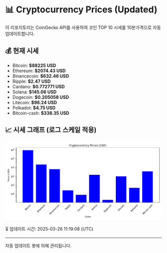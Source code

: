 
# 📊 Cryptocurrency Prices (Updated)

이 리포지토리는 CoinGecko API를 사용하여 코인 TOP 10 시세를 10분가격으로 자동 업데이트합니다.

## 💰 현재 시세
- Bitcoin: **$88225 USD**
- Ethereum: **$2074.43 USD**
- Binancecoin: **$632.46 USD**
- Ripple: **$2.47 USD**
- Cardano: **$0.772771 USD**
- Solana: **$145.06 USD**
- Dogecoin: **$0.205058 USD**
- Litecoin: **$96.24 USD**
- Polkadot: **$4.75 USD**
- Bitcoin-cash: **$338.35 USD**

## 📈 시세 그래프 (로그 스케일 적용)
![Crypto Prices](crypto_prices.png)

⏳ 업데이트 시간: 2025-03-26 11:19:08 (UTC)

---
자동 업데이트 봇에 의해 관리됩니다.

